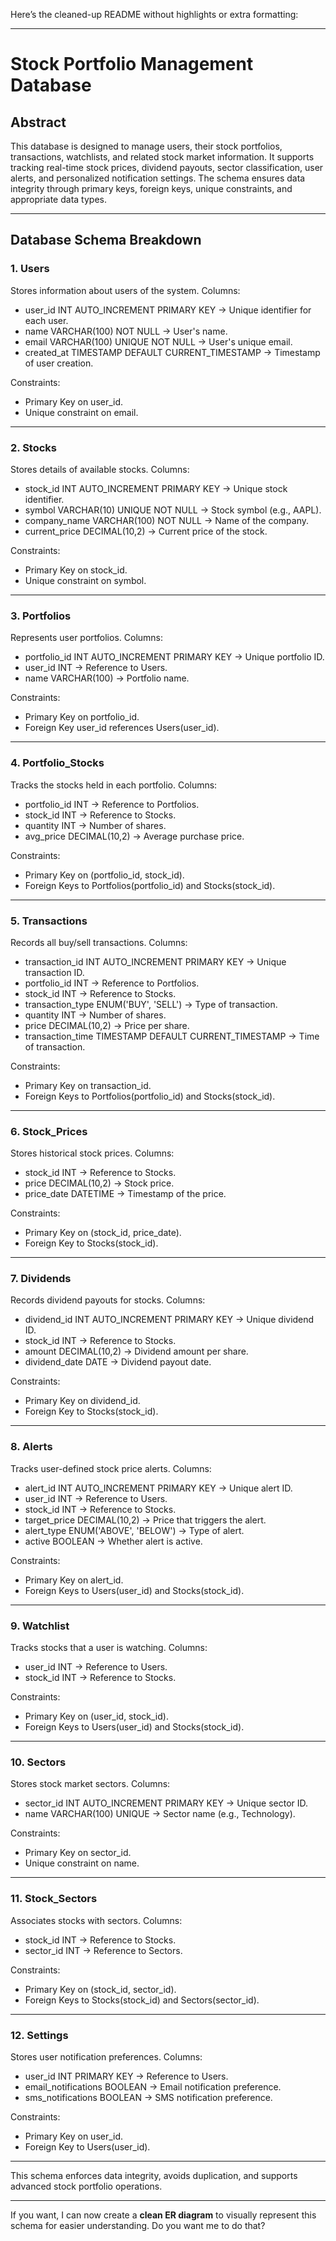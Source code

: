 Here’s the cleaned-up README without highlights or extra formatting:

---

# Stock Portfolio Management Database

## Abstract

This database is designed to manage users, their stock portfolios, transactions, watchlists, and related stock market information. It supports tracking real-time stock prices, dividend payouts, sector classification, user alerts, and personalized notification settings. The schema ensures data integrity through primary keys, foreign keys, unique constraints, and appropriate data types.

---

## Database Schema Breakdown

### 1. Users

Stores information about users of the system.
Columns:

- user_id INT AUTO_INCREMENT PRIMARY KEY → Unique identifier for each user.
- name VARCHAR(100) NOT NULL → User's name.
- email VARCHAR(100) UNIQUE NOT NULL → User's unique email.
- created_at TIMESTAMP DEFAULT CURRENT_TIMESTAMP → Timestamp of user creation.

Constraints:

- Primary Key on user_id.
- Unique constraint on email.

---

### 2. Stocks

Stores details of available stocks.
Columns:

- stock_id INT AUTO_INCREMENT PRIMARY KEY → Unique stock identifier.
- symbol VARCHAR(10) UNIQUE NOT NULL → Stock symbol (e.g., AAPL).
- company_name VARCHAR(100) NOT NULL → Name of the company.
- current_price DECIMAL(10,2) → Current price of the stock.

Constraints:

- Primary Key on stock_id.
- Unique constraint on symbol.

---

### 3. Portfolios

Represents user portfolios.
Columns:

- portfolio_id INT AUTO_INCREMENT PRIMARY KEY → Unique portfolio ID.
- user_id INT → Reference to Users.
- name VARCHAR(100) → Portfolio name.

Constraints:

- Primary Key on portfolio_id.
- Foreign Key user_id references Users(user_id).

---

### 4. Portfolio_Stocks

Tracks the stocks held in each portfolio.
Columns:

- portfolio_id INT → Reference to Portfolios.
- stock_id INT → Reference to Stocks.
- quantity INT → Number of shares.
- avg_price DECIMAL(10,2) → Average purchase price.

Constraints:

- Primary Key on (portfolio_id, stock_id).
- Foreign Keys to Portfolios(portfolio_id) and Stocks(stock_id).

---

### 5. Transactions

Records all buy/sell transactions.
Columns:

- transaction_id INT AUTO_INCREMENT PRIMARY KEY → Unique transaction ID.
- portfolio_id INT → Reference to Portfolios.
- stock_id INT → Reference to Stocks.
- transaction_type ENUM('BUY', 'SELL') → Type of transaction.
- quantity INT → Number of shares.
- price DECIMAL(10,2) → Price per share.
- transaction_time TIMESTAMP DEFAULT CURRENT_TIMESTAMP → Time of transaction.

Constraints:

- Primary Key on transaction_id.
- Foreign Keys to Portfolios(portfolio_id) and Stocks(stock_id).

---

### 6. Stock_Prices

Stores historical stock prices.
Columns:

- stock_id INT → Reference to Stocks.
- price DECIMAL(10,2) → Stock price.
- price_date DATETIME → Timestamp of the price.

Constraints:

- Primary Key on (stock_id, price_date).
- Foreign Key to Stocks(stock_id).

---

### 7. Dividends

Records dividend payouts for stocks.
Columns:

- dividend_id INT AUTO_INCREMENT PRIMARY KEY → Unique dividend ID.
- stock_id INT → Reference to Stocks.
- amount DECIMAL(10,2) → Dividend amount per share.
- dividend_date DATE → Dividend payout date.

Constraints:

- Primary Key on dividend_id.
- Foreign Key to Stocks(stock_id).

---

### 8. Alerts

Tracks user-defined stock price alerts.
Columns:

- alert_id INT AUTO_INCREMENT PRIMARY KEY → Unique alert ID.
- user_id INT → Reference to Users.
- stock_id INT → Reference to Stocks.
- target_price DECIMAL(10,2) → Price that triggers the alert.
- alert_type ENUM('ABOVE', 'BELOW') → Type of alert.
- active BOOLEAN → Whether alert is active.

Constraints:

- Primary Key on alert_id.
- Foreign Keys to Users(user_id) and Stocks(stock_id).

---

### 9. Watchlist

Tracks stocks that a user is watching.
Columns:

- user_id INT → Reference to Users.
- stock_id INT → Reference to Stocks.

Constraints:

- Primary Key on (user_id, stock_id).
- Foreign Keys to Users(user_id) and Stocks(stock_id).

---

### 10. Sectors

Stores stock market sectors.
Columns:

- sector_id INT AUTO_INCREMENT PRIMARY KEY → Unique sector ID.
- name VARCHAR(100) UNIQUE → Sector name (e.g., Technology).

Constraints:

- Primary Key on sector_id.
- Unique constraint on name.

---

### 11. Stock_Sectors

Associates stocks with sectors.
Columns:

- stock_id INT → Reference to Stocks.
- sector_id INT → Reference to Sectors.

Constraints:

- Primary Key on (stock_id, sector_id).
- Foreign Keys to Stocks(stock_id) and Sectors(sector_id).

---

### 12. Settings

Stores user notification preferences.
Columns:

- user_id INT PRIMARY KEY → Reference to Users.
- email_notifications BOOLEAN → Email notification preference.
- sms_notifications BOOLEAN → SMS notification preference.

Constraints:

- Primary Key on user_id.
- Foreign Key to Users(user_id).

---

This schema enforces data integrity, avoids duplication, and supports advanced stock portfolio operations.

---

If you want, I can now create a **clean ER diagram** to visually represent this schema for easier understanding. Do you want me to do that?
